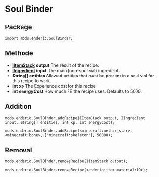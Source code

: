 # Soul Binder

## Package

`import mods.enderio.SoulBinder;`

## Methode

- **[IItemStack](/Vanilla/Items/IItemStack/) output** The result of the recipe.
- **[IIngredient](/Vanilla/Variable_Types/IIngredient/) input** The main (non-soul vial) ingredient.
- **String[] entities** Allowed entities that must be present in a soul vial for this recipe to work.
- **int xp** The Experience cost for this recipe
- **int energyCost** How much FE the recipe uses. Defaults to 5000.

## Addition

    mods.enderio.SoulBinder.addRecipe(IItemStack output, IIngredient input, String[] entities, int xp, int energyCost);
    
    mods.enderio.SoulBinder.addRecipe(<minecraft:nether_star>, <minecraft:bone>, ["minecraft:skeleton"], 50000);
    

## Removal

    mods.enderio.SoulBinder.removeRecipe(IItemStack output);
    
    mods.enderio.SoulBinder.removeRecipe(<enderio:item_material:19>);